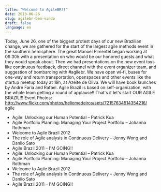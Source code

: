```yaml
---
title: "Welcome to AgileBR!!"
date: 2013-06-26
slug: agilebr-bem-vindo
draft: false
language: en
---
```


Today, June 26, one of the biggest protest days of our new Brazilian change, we are gathered for the start of the largest agile methods event in the southern hemisphere.
The great Manoel Pimentel began working at 09:30h with a presentation on who would be our honored guests and what they would speak about. Then we had presentations on the new event toys like continuous feedback, direct channel with the event organizer team, and suggestion of bombarding with #agilebr.
We have open wi-fi, buses for one-way and return transportation, openspaces and other events like the startup meetup today at 19h, at Azeite de Oliva. We will have book launches by André Faria and Rafael.
Agile Brazil is based on self-organization, with the whole team getting a round of applause!!
That's it let's start OUR AGILE BRAZIL!!!
Event Photos: http://www.flickr.com/photos/heliomedeiros/sets/72157634514354216/
agile
- Agile: Unlocking our Human Potential – Patrick Kua
- Agile Portfolio Planning: Managing Your Project Portfolio – Johanna Rothman
- Welcome to Agile Brazil 2012
- The role of Agile analysis in Continuous Delivery – Jenny Wong and Danilo Sato
- Agile Brazil 2011 – I'M GOING!!
- Agile: Unlocking our Human Potential – Patrick Kua
- Agile Portfolio Planning: Managing Your Project Portfolio – Johanna Rothman
- Welcome to Agile Brazil 2012
- The role of Agile analysis in Continuous Delivery – Jenny Wong and Danilo Sato
- Agile Brazil 2011 – I'M GOING!!